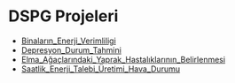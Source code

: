 # DSPG Projeleri

- [Binaların_Enerji_Verimliligi](binaların_enerji_verimliligi)
- [Depresyon_Durum_Tahmini](depresyon_durum_tahmini)
- [Elma_Ağaçlarındaki_Yaprak_Hastalıklarının_Belirlenmesi](elma_agaclarındaki_yaprak_hastalıklarının_belirlenmesi)
- [Saatlik_Enerji_Talebi_Üretimi_Hava_Durumu](saatlik_enerji_talebi_üretimi_hava_durumu)

